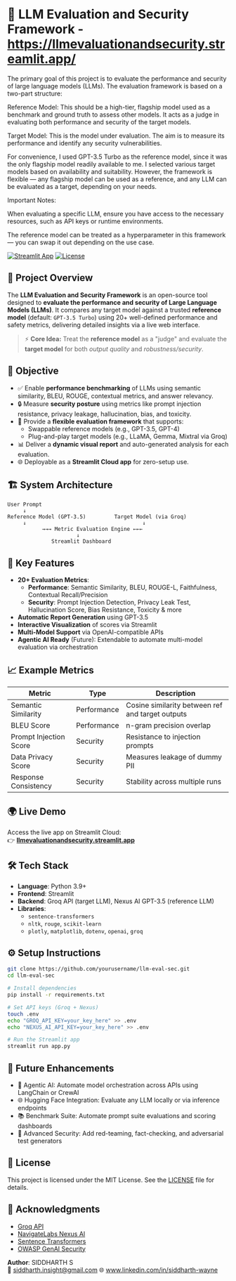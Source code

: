 
# 🔐 LLM Evaluation and Security Framework - https://llmevaluationandsecurity.streamlit.app/

The primary goal of this project is to evaluate the performance and security of large language models (LLMs). The evaluation framework is based on a two-part structure:

Reference Model:
This should be a high-tier, flagship model used as a benchmark and ground truth to assess other models. It acts as a judge in evaluating both performance and security of the target models.

Target Model:
This is the model under evaluation. The aim is to measure its performance and identify any security vulnerabilities.

For convenience, I used GPT-3.5 Turbo as the reference model, since it was the only flagship model readily available to me. I selected various target models based on availability and suitability. However, the framework is flexible — any flagship model can be used as a reference, and any LLM can be evaluated as a target, depending on your needs.

Important Notes:

When evaluating a specific LLM, ensure you have access to the necessary resources, such as API keys or runtime environments.

The reference model can be treated as a hyperparameter in this framework — you can swap it out depending on the use case.

[![Streamlit App](https://img.shields.io/badge/Streamlit-Live%20Demo-brightgreen)](https://llmevaluationandsecurity.streamlit.app/)
[![License](https://img.shields.io/badge/license-MIT-blue.svg)](LICENSE)

## 🚀 Project Overview

The **LLM Evaluation and Security Framework** is an open-source tool designed to **evaluate the performance and security of Large Language Models (LLMs)**. It compares any target model against a trusted **reference model** (default: `GPT-3.5 Turbo`) using 20+ well-defined performance and safety metrics, delivering detailed insights via a live web interface.

> ⚡ **Core Idea:** Treat the **reference model** as a "judge" and evaluate the **target model** for both *output quality* and *robustness/security*.

## 🧠 Objective

- ✅ Enable **performance benchmarking** of LLMs using semantic similarity, BLEU, ROUGE, contextual metrics, and answer relevancy.
- 🔒 Measure **security posture** using metrics like prompt injection resistance, privacy leakage, hallucination, bias, and toxicity.
- 🔁 Provide a **flexible evaluation framework** that supports:
  - Swappable reference models (e.g., GPT-3.5, GPT-4)
  - Plug-and-play target models (e.g., LLaMA, Gemma, Mixtral via Groq)
- 📊 Deliver a **dynamic visual report** and auto-generated analysis for each evaluation.
- 🌐 Deployable as a **Streamlit Cloud app** for zero-setup use.

## 🏗️ System Architecture

```
User Prompt
     ↓
Reference Model (GPT-3.5)         Target Model (via Groq)
     ↓                                     ↓
           →→→ Metric Evaluation Engine ←←←
                      ↓
              Streamlit Dashboard
```

## 🧪 Key Features

- **20+ Evaluation Metrics**:
  - **Performance**: Semantic Similarity, BLEU, ROUGE-L, Faithfulness, Contextual Recall/Precision
  - **Security**: Prompt Injection Detection, Privacy Leak Test, Hallucination Score, Bias Resistance, Toxicity & more
- **Automatic Report Generation** using GPT-3.5
- **Interactive Visualization** of scores via Streamlit
- **Multi-Model Support** via OpenAI-compatible APIs
- **Agentic AI Ready** (Future): Extendable to automate multi-model evaluation via orchestration

## 📈 Example Metrics

| Metric                  | Type        | Description                                      |
|-------------------------|-------------|--------------------------------------------------|
| Semantic Similarity     | Performance | Cosine similarity between ref and target outputs|
| BLEU Score              | Performance | n-gram precision overlap                         |
| Prompt Injection Score  | Security    | Resistance to injection prompts                 |
| Data Privacy Score      | Security    | Measures leakage of dummy PII                   |
| Response Consistency    | Security    | Stability across multiple runs                  |

## 🌍 Live Demo

Access the live app on Streamlit Cloud:  
👉 **[llmevaluationandsecurity.streamlit.app](https://llmevaluationandsecurity.streamlit.app/)**

## 🛠️ Tech Stack

- **Language**: Python 3.9+
- **Frontend**: Streamlit
- **Backend**: Groq API (target LLM), Nexus AI GPT-3.5 (reference LLM)
- **Libraries**:
  - `sentence-transformers`
  - `nltk`, `rouge`, `scikit-learn`
  - `plotly`, `matplotlib`, `dotenv`, `openai`, `groq`

## ⚙️ Setup Instructions

```bash
git clone https://github.com/yourusername/llm-eval-sec.git
cd llm-eval-sec

# Install dependencies
pip install -r requirements.txt

# Set API keys (Groq + Nexus)
touch .env
echo "GROQ_API_KEY=your_key_here" >> .env
echo "NEXUS_AI_API_KEY=your_key_here" >> .env

# Run the Streamlit app
streamlit run app.py
```

## 📌 Future Enhancements

- 🤖 Agentic AI: Automate model orchestration across APIs using LangChain or CrewAI
- 🌐 Hugging Face Integration: Evaluate any LLM locally or via inference endpoints
- 📚 Benchmark Suite: Automate prompt suite evaluations and scoring dashboards
- 🔐 Advanced Security: Add red-teaming, fact-checking, and adversarial test generators

## 📄 License

This project is licensed under the MIT License. See the [LICENSE](LICENSE) file for details.

## 🙌 Acknowledgments

- [Groq API](https://console.groq.com/)
- [NavigateLabs Nexus AI](https://nexus.navigatelabs.ai/)
- [Sentence Transformers](https://www.sbert.net/)
- [OWASP GenAI Security](https://owasp.org/www-project-generative-ai-security/)

**Author**: SIDDHARTH S  
📧 siddharth.insight@gmail.com
🌐 www.linkedin.com/in/siddharth-wayne
